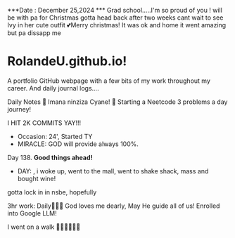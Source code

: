 ***Date : December 25,2024 *** Grad school.....I'm so proud of you !
will be with pa for Christmas gotta head back after two weeks cant wait to see Ivy in her cute outfit 💕Merry christmas! It was ok and home it went amazing but pa dissapp me
# RolandeU.github.io!

A portfolio GitHub webpage with a few bits of my work throughout my career. And daily journal logs....


Daily Notes
💚 Imana ninziza Cyane! 
💚 Starting a Neetcode 3 problems a day journey!

I HIT 2K COMMITS YAY!!!

- Occasion: 24', Started TY 
- MIRACLE: GOD will provide always 100%.

Day 138. **Good things ahead!** 
- DAY: , i woke up, went to the mall, went to shake shack, mass and bought wine!

gotta lock in in nsbe, hopefully 

3hr work: Daily💚💚💚
God loves me dearly, May He guide all of  us!
Enrolled into Google LLM! 

I went on a walk 💚💚💚💚💚💚

